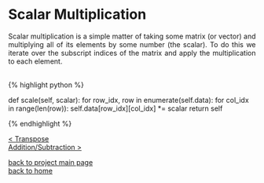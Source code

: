 # Scalar Multiplication
<div style="text-align: justify">
Scalar multiplication is a simple matter of taking some matrix (or vector) and
multiplying all of its elements by some number (the scalar). To do this we
iterate over the subscript indices of the matrix and apply the multiplication
to each element.
</div><br/>

{% highlight python %}

def scale(self, scalar):
    for row_idx, row in enumerate(self.data):
        for col_idx in range(len(row)):
            self.data[row_idx][col_idx] *= scalar
    return self

{% endhighlight %}


[< Transpose](./transpose.md)\
[Addition/Subtraction >](./addition_subtraction.md)

[back to project main page](./numpy_from_scratch.md)\
[back to home](../README.md)
